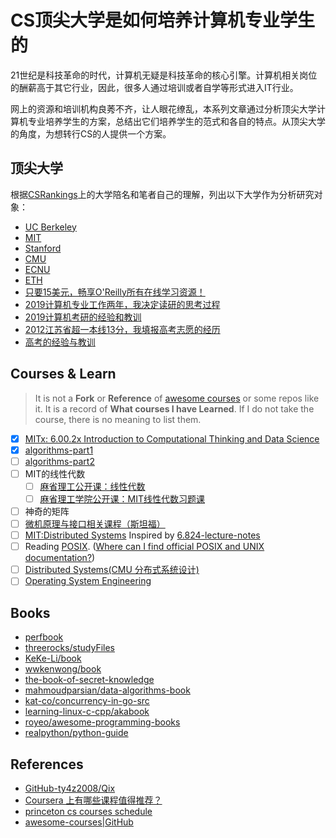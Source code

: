 # CS顶尖大学是如何培养计算机专业学生的
21世纪是科技革命的时代，计算机无疑是科技革命的核心引擎。计算机相关岗位的酬薪高于其它行业，因此，很多人通过培训或者自学等形式进入IT行业。

网上的资源和培训机构良莠不齐，让人眼花缭乱，本系列文章通过分析顶尖大学计算机专业培养学生的方案，总结出它们培养学生的范式和各自的特点。从顶尖大学的角度，为想转行CS的人提供一个方案。

## 顶尖大学
根据[CSRankings](http://csrankings.org/#/index?all&world)上的大学陪名和笔者自己的理解，列出以下大学作为分析研究对象：
* [UC Berkeley](csedu/00_uc_berkeley.md)
* [MIT](csedu/01_mit.md)
* [Stanford](csedu/02_stanford.md)
* [CMU](csedu/03_cmu.md)
* [ECNU](csedu/04_ecnu.md)
* [ETH](csedu/08_eth.md)
* [只要15美元，畅享O'Reilly所有在线学习资源！](csedu/09_oreilly.md)
* [2019计算机专业工作两年，我决定读研的思考过程](csedu/10-why-postgraduate-exam.md)
* [2019计算机考研的经验和教训](csedu/11-postgraduate-exam-lessons.md)
* [2012江苏省超一本线13分，我填报高考志愿的经历](csedu/12-college-application.md)
* [高考的经验与教训](csedu/13-college-entrance-examination-experience-and-lessons.md)

## Courses & Learn
>It is not a **Fork** or **Reference** of [awesome courses](https://github.com/prakhar1989/awesome-courses) or some repos like it.
It is a record of **What courses I have Learned**. If I do not take the course, there is no meaning to list them.

- [X] [MITx: 6.00.2x Introduction to Computational Thinking and Data Science](https://courses.edx.org/courses/course-v1:MITx+6.00.2x_5+1T2016/info)
- [X] [algorithms-part1](https://www.coursera.org/learn/algorithms-part1)
- [ ] [algorithms-part2](https://www.coursera.org/learn/algorithms-part2)
- [ ] MIT的线性代数
  - [ ] [麻省理工公开课：线性代数](http://open.163.com/special/opencourse/daishu.html)
  - [ ] [麻省理工学院公开课：MIT线性代数习题课](http://open.163.com/special/opencourse/mitxianxingdaishuxitike.html)
- [ ] 神奇的矩阵
- [ ] [微机原理与接口相关课程（斯坦福）]()
- [ ] [MIT:Distributed Systems](http://nil.csail.mit.edu/6.824/2015/index.html) Inspired by [6.824-lecture-notes](https://github.com/alinush/6.824-lecture-notes)
- [ ] Reading [POSIX](http://standards.ieee.org/develop/wg/POSIX.html). ([Where can I find official POSIX and UNIX documentation?](https://unix.stackexchange.com/questions/19816/where-can-i-find-official-posix-and-unix-documentation))
- [ ] [Distributed Systems(CMU 分布式系统设计)](http://www.cs.cmu.edu/~srini/15-440/)
- [ ] [Operating System Engineering](https://pdos.csail.mit.edu/6.828/)

## Books
- [perfbook](https://mirrors.edge.kernel.org/pub/linux/kernel/people/paulmck/perfbook/perfbook.html)
- [threerocks/studyFiles](https://github.com/threerocks/studyFiles)
- [KeKe-Li/book](https://github.com/KeKe-Li/book)
- [wwkenwong/book](https://github.com/wwkenwong/book)
- [the-book-of-secret-knowledge](https://github.com/trimstray/the-book-of-secret-knowledge)
- [mahmoudparsian/data-algorithms-book](https://github.com/mahmoudparsian/data-algorithms-book)
- [kat-co/concurrency-in-go-src](https://github.com/kat-co/concurrency-in-go-src)
- [learning-linux-c-cpp/akabook](https://github.com/learning-linux-c-cpp/akabook)
- [royeo/awesome-programming-books](https://github.com/royeo/awesome-programming-books)
- [realpython/python-guide](https://github.com/realpython/python-guide)

## References
- [GitHub-ty4z2008/Qix](https://github.com/ty4z2008/Qix)
- [Coursera 上有哪些课程值得推荐？](https://www.zhihu.com/question/22436320/answer/32665792)
- [princeton cs courses schedule](https://www.cs.princeton.edu/courses/schedule)
- [awesome-courses|GitHub](https://github.com/prakhar1989/awesome-courses)
